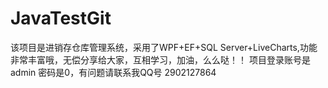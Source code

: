 # JavaTestGit
该项目是进销存仓库管理系统，采用了WPF+EF+SQL Server+LiveCharts,功能非常丰富哦，无偿分享给大家，互相学习，加油，么么哒！！
项目登录账号是admin 密码是0，有问题请联系我QQ号 2902127864
